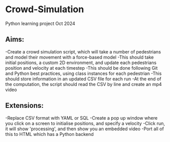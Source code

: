 # Crowd-Simulation
Python learning project Oct 2024

Aims:
----
-Create a crowd simulation script, which will take a number of pedestrians and model their movement with a force-based model
-This should take initial positions, a custom 2D environment, and update each pedestrians position and velocity at each timestep
-This should be done following Git and Python best practices, using class instances for each pedestrian
-This should store information in an updated CSV file for each run
-At the end of the computation, the script should read the CSV by line and create an mp4 video

Extensions:
-----
-Replace CSV format with YAML or SQL
-Create a pop up window where you click on a screen to initialise positions, and specify a velocity
-Click run, it will show 'processing', and then show you an embedded video
-Port all of this to HTML which has a Python backend
